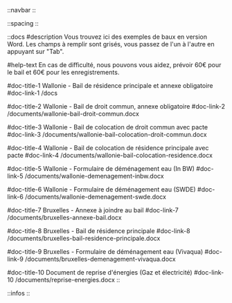 ::navbar
::

::spacing
::

::docs
#description
Vous trouvez ici des exemples de baux en version Word.
Les champs à remplir sont grisés, vous passez de l'un à l'autre en appuyant sur "Tab".

#help-text
En cas de difficulté, nous pouvons vous aidez, prévoir 60€ pour le bail et 60€ pour les enregistrements.

#doc-title-1
Wallonie - Bail de résidence principale et annexe obligatoire
#doc-link-1
/docs

#doc-title-2
Wallonie - Bail de droit commun, annexe obligatoire
#doc-link-2
/documents/wallonie-bail-droit-commun.docx

#doc-title-3
Wallonie - Bail de colocation de droit commun avec pacte
#doc-link-3
/documents/wallonie-bail-colocation-droit-commun.docx

#doc-title-4
Wallonie - Bail de colocation de résidence principale avec pacte
#doc-link-4
/documents/wallonie-bail-colocation-residence.docx

#doc-title-5
Wallonie - Formulaire de déménagement eau (In BW)
#doc-link-5
/documents/wallonie-demenagement-inbw.docx

#doc-title-6
Wallonie - Formulaire de déménagement eau (SWDE)
#doc-link-6
/documents/wallonie-demenagement-swde.docx

#doc-title-7
Bruxelles - Annexe à joindre au bail
#doc-link-7
/documents/bruxelles-annexe-bail.docx

#doc-title-8
Bruxelles - Bail de résidence principale
#doc-link-8
/documents/bruxelles-bail-residence-principale.docx

#doc-title-9
Bruxelles - Formulaire de déménagement eau (Vivaqua)
#doc-link-9
/documents/bruxelles-demenagement-vivaqua.docx

#doc-title-10
Document de reprise d'énergies (Gaz et électricité)
#doc-link-10
/documents/reprise-energies.docx
::

::infos
::